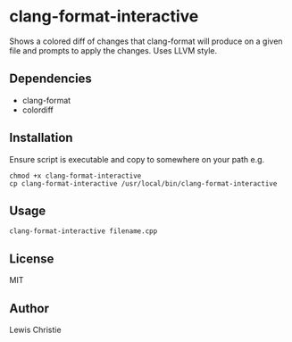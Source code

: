 # clang-format-interactive

Shows a colored diff of changes that clang-format will produce on a given file and prompts to apply the changes. Uses LLVM style.

## Dependencies

- clang-format
- colordiff

## Installation

Ensure script is executable and copy to somewhere on your path e.g.
```
chmod +x clang-format-interactive
cp clang-format-interactive /usr/local/bin/clang-format-interactive
```

## Usage

`clang-format-interactive filename.cpp`

## License

MIT

## Author

Lewis Christie
